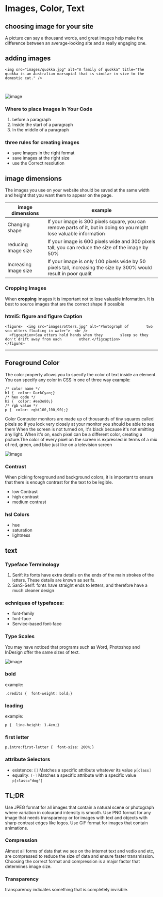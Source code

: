# Images, Color, Text

## choosing image for your site
A picture can say a thousand words, and great images help make the difference between an average-looking site and a really engaging one.

## adding images
``` 
<img src="images/quokka.jpg" alt="A family of quokka" title="The quokka is an Australian marsupial that is similar in size to the domestic cat." />
```

&nbsp;

![image](https://developer.mozilla.org/en-US/docs/Learn/HTML/Multimedia_and_embedding/Images_in_HTML/alt-text.png)

### Where to place Images In Your Code
1. before a paragraph
2.  Inside the start of a paragraph
3.  In the middle of a paragraph

### three rules for creating images
 - save Images in the right format
 - save images at the right size
 - use the Correct resolution

 ## image dimensions
 The images you use on your website should be saved at the same width and height that you want them to appear on the page.

| image dimensions | example |
| --- | ----------- |
|Changing shape | If your image is 300 pixels square, you can remove parts of it, but in doing so you might lose valuable information|
|reducing Image size| If your image is 600 pixels wide and 300 pixels tall, you can reduce the size of the  image by 50%|
|Increasing Image size|If your image is only 100 pixels wide by 50 pixels tall, increasing the size by 300% would result in poor qualit|

### Cropping Images

When **cropping** images it is important not to 
lose valuable information. It is best to source 
images that are the correct shape if possible


### html5: figure and figure Caption

```
<figure>  <img src="images/otters.jpg" alt="Photograph of        two sea otters floating in water">  <br />
  <figcaption>Sea otters hold hands when they        sleep so they don't drift away from each        other.</figcaption>
</figure>
```
----

## Foreground Color
The color property allows you to specify the color of text inside an element. You can specify any color in CSS in one of three way example:

```
/* color name */
h1 {  color: DarkCyan;}
/* hex code */
h2 {  color: #ee3e80;}
/* rgb value */
p {  color: rgb(100,100,90);}
```
 
 Color Computer monitors are made up of thousands of tiny squares called pixels so if you look very closely at your monitor you should be able to see them When the screen is not turned on, it's black because it's not emitting any light. When it's on, each pixel can be a different 
color, creating a picture.The color of every pixel on the screen is expressed in terms of a mix of red, green, and blue just like on a television screen

![image](https://i0.wp.com/css-tricks.com/wp-content/uploads/2019/10/stripe-accessible-colors.png?fit=1200%2C600&ssl=1)

### Contrast
When picking foreground and background colors, it is important to ensure that there is enough contrast for the text to be legible.

* low Contrast
* high contrast
* medium contrast

### hsl Colors
+ hue 
+ saturation
+ lightness



## text 

### Typeface Terminology

1. Serif: its fonts have extra details on the ends of the main strokes of 
the letters. These details are known as serifs.
2. SanS-Serif: fonts have straight ends to letters, and therefore have a much cleaner design

### echniques of typefaces:
* font-family
* font-face
* Service-based font-face

### Type Scales
You may have noticed that programs such as Word, Photoshop and InDesign offer the same sizes of text.

![image](https://utopia.fyi/images/golden-section-scales.png)

### bold
example:
```
.credits {  font-weight: bold;}
```

### leading
example: 
```
p {  line-height: 1.4em;}
```

### first letter 
`p.intro:first-letter {  font-size: 200%;}`

### attribute Selectors

- existence:  `[]` Matches a specific attribute whatever its value   `p[class]`
- equality:    `[-]` Matches a specific attribute with a specific value  `p[class="dog"]` 


## TL;DR

Use JPEG format for all images that contain a natural scene or photograph where variation in colourand intensity is smooth. Use PNG format for any image that needs transparency or for images with text and objects with sharp contrast edges like logos. Use GIF format for images that contain animations.

### Compression

Almost all forms of data that we see on the internet text and vedio and etc, are compressed to reduce the size of data and ensure faster transmission. Choosing the correct format and compression is a major factor that determines image size.

### Transparency
 
transparency indicates something that is completely invisible.




